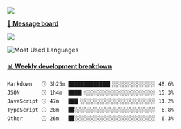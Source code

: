[![](https://count.getloli.com/get/@SmaIIstars.github.readme)](https://count.getloli.com/)


[**💬 Message board**](https://chat.getloli.com/room/@SmaIIstars.github)

[![](https://chat.getloli.com/room/@SmaIIstars.github/svg?width=600&height=100&limit=20&theme=light&fontSize=14)](https://chat.getloli.com/room/@SmaIIstars.github)


![Most Used Languages](https://github-readme-stats.vercel.app/api/top-langs/?username=SmaIIstars&theme=dark&layout=compact)

<!-- waka-box start -->
#### <a href="https://gist.github.com/e31f5e1b7a15ee54e2fc8fca68aa5e2b" target="_blank">📊 Weekly development breakdown</a>
```text
Markdown   🕓 3h25m █████████████▌░░░░░░░░░░░░░░ 48.6%
JSON       🕓 1h4m  ████▎░░░░░░░░░░░░░░░░░░░░░░░ 15.3%
JavaScript 🕓 47m   ███▏░░░░░░░░░░░░░░░░░░░░░░░░ 11.2%
TypeScript 🕓 28m   █▉░░░░░░░░░░░░░░░░░░░░░░░░░░  6.8%
Other      🕓 26m   █▊░░░░░░░░░░░░░░░░░░░░░░░░░░  6.3%
```
<!-- Powered by https://github.com/YouEclipse/waka-box-go . -->
<!-- waka-box end -->
